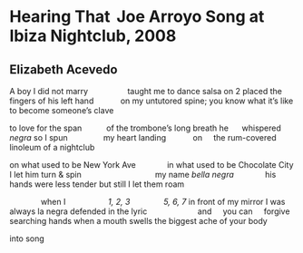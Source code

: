 # Hearing That   Joe Arroyo Song at Ibiza Nightclub, 2008
## Elizabeth Acevedo
A boy I did not marry                  taught me to dance salsa on 2
placed
the fingers of his left hand            on my untutored spine;
you know what
it’s like to become someone’s clave


to love for the span           of the trombone’s long breath
he      whispered
 _negra_ so I spun                my heart landing            on     the
rum-covered     linoleum
of a nightclub


on what used to be New York Ave              in what used to be Chocolate City
I let him turn  & spin                                 my name
_bella negra_
             his hands were less tender but still I let them roam


              when I                   _1, 2, 3_               _5, 6, 7_
in front of my mirror
I was always la negra defended in the lyric                       and     you
can     forgive
searching hands when a mouth swells the biggest ache of your body

into song